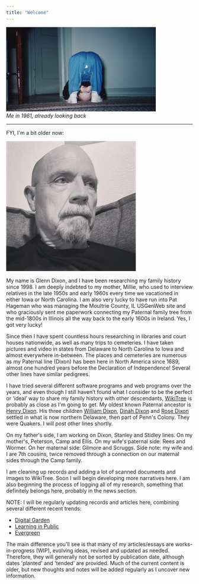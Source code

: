 ```yaml
---
title: "Welcome"
---
```

![](img/Dixon-Glenn_bendy-1961.jpeg)</br>
*Me in 1961, already looking back*

<hr>
FYI, I'm a bit older now:

![](img/avatar-bw.jpeg)

My name is Glenn Dixon, and I have been researching my family history since 1998. I am deeply indebted to my mother, Millie, who used to interview relatives in the late 1950s and early 1960s every time we vacationed in either Iowa or North Carolina. I am also very lucky to have run into Pat Hageman who was managing the Moultrie County, IL USGenWeb site and who graciously sent me paperwork connecting my Paternal family tree from the mid-1800s in Illinois all the way back to the early 1600s in Ireland. Yes, I got very lucky!

Since then I have spent countless hours researching in libraries and court houses nationwide, as well as many trips to cemeteries. I have taken pictures and video in states from Delaware to North Carolina to Iowa and almost everywhere in-between. The places and cemeteries are numerous as my Paternal line (Dixon) has been here in North America since 1689, almost one hundred years before the Declaration of Independence! Several other lines have similar pedigrees.

I have tried several different software programs and web programs over the years, and even though I still haven’t found what I consider to be the perfect or ‘ideal’ way to share my family history with other descendants, [WikiTree](https://wikitree.com) is probably as close as I'm going to get. My oldest known Paternal ancestor is [Henry Dixon](https://www.wikitree.com/wiki/Dixon-347). His three children [William Dixon](https://www.wikitree.com/wiki/Dixon-357), [Dinah Dixon](https://www.wikitree.com/wiki/Dixon-344) and [Rose Dixon](https://www.wikitree.com/wiki/Dixon-353) settled in what is now northern Delaware, then part of Penn's Colony. They were Quakers. I will post other lines shortly.

On my father's side, I am working on Dixon, Stanley and Stidley lines. On my mother's, Peterson, Camp and Ellis. On my wife's paternal side: Rees and Wormer. On her maternal side: Gilmore and Scruggs. Side note: my wife and I are 7th cousins, twice removed through a connection on our maternal sides through the Camp family.

I am cleaning up records and adding a lot of scanned documents and images to WikiTree. Soon I will begin developing more narratives here. I am also beginning the process of logging all of my research, something that definitely belongs here, probably in the news section.

NOTE: I will be regularly updating records and articles here, combining several different recent trends:

* [Digital Garden](https://maggieappleton.com/garden-history)
* [Learning in Public](https://www.swyx.io/learn-in-public/)
* [Evergreen](https://notes.andymatuschak.org/z4SDCZQeRo4xFEQ8H4qrSqd68ucpgE6LU155C)

The main difference you'll see is that many of my articles/essays are works-in-progress (WIP), evolving ideas, revised and updated as needed. Therefore, they will generally not be sorted by publication date, although dates 'planted' and 'tended' are provided. Much of the current content is older, but new thoughts and notes will be added regularly as I uncover new information.